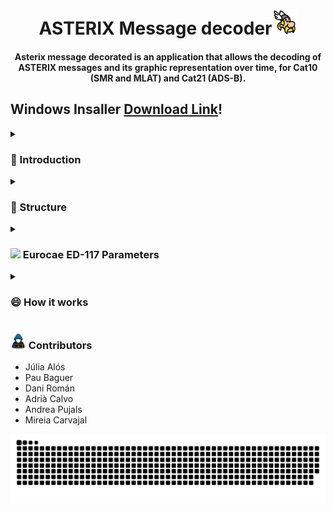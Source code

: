 <div align="center">
<h1 align="center">ASTERIX Message decoder<img src="https://github.com/PauBaguer/asterix-visualizer/blob/master/assets/asterix_color.png" width="40"></h1>
<h4 align="center">Asterix message decorated is an application that allows the decoding of ASTERIX messages and its graphic representation over time, for Cat10 (SMR and MLAT) and Cat21 (ADS-B).</h4>
</div>

<h2>Windows Insaller <a href="https://drive.google.com/file/d/1WlXx4roW8zsHD-r-6kqVpVRViwYNzflQ/view?usp=sharing" >Download Link</a>!</h2>

<details>
  <summary><h3>👋 Introduction</h3></summary>
</details>

<details>
  <summary><h3>📝 Structure</h3></summary>

  <h4><img src="https://media2.giphy.com/media/QssGEmpkyEOhBCb7e1/giphy.gif?cid=ecf05e47a0n3gi1bfqntqmob8g9aid1oyj2wr3ds3mg700bl&rid=giphy.gif" width ="15">
General Structure Diagram</h4>

This Application has been created using the Web technologies explained in a section below. As a consequence the primary languages used have been Javascript (as Typescript), HTML and CSS.

The general architecture of the program consists on two main threads provided by an Electron App. All Electron Apps have two main processes called Main and Renderer. They can be thought of a typical server-client relation where the Renderer is a Web client and the Main thread is the server. Communication between both of them is handled by the Inter-process communication (IPC) which is a fast HTTP based information exchange. Both threads have its Workers. Workers allow the creation of new processes that are separate from the parent process thus not blocking the application on calculation-intensive tasks. Heavy calculations like file decoding, file writing and performance parameters calculations have been offloaded to Workers.

The Main thread consists on the main file (index.ts) that will launch the application and the Renderer thread. On the other hand, several functions (IPC-triggered functions) will be executed based on events sent by the Renderer (such as open a file, or give me the first 10 messages from a list). The functions are:

- loadFileIpc: open the file picker and load a file.
- sliceMainBuffer: divide a file Buffer into several Buffers containing individual messages.
- getMessagesIpcWorker: decode all the buffers in a Worker. Calls the cat10_decoder and cat21_decoder classes which handle the decoding of each message.
- getMessagesIpcSlices: send me 10000 messages.
- startCalculationOfPerformanceData: start the calculation of the performance parameters.
- parametersResults: send me the results from the parameter calculation.
- writeCsvFile: Write a csv file in a separate Worker.
- writeKmlFile: Write a kml file in a separate Worker.
- tableProtocol: Apply filters, search and give me the messages I need to render in the table based on current page.

The Renderer thread is divided in files describing the rendered objects and pages (.svelte) and the scripts (.ts) which handle the Map and Simulation logic. The main HTTP based Svelte files are App.svelte (general structure and Map), ExpandableTable.svelte (Table view) and Parameters.svelte (performance parameters view). The scripts consist on map.ts (initializing the map), graphicsLayer.ts (3D objects logic and layer management), groundLayer.ts (ground markers and layer management) and areaLayer.ts (ground areas definition). Finally Simulation.svelte handles the Sim logic and its rendered controls. Some of this work is distributed to Web-workers for a smoother operation.

<div align="center">
    <img src="https://github.com/PauBaguer/asterix-visualizer/blob/master/assets/asterix_arq.drawio.png"  width = 80%>
    </div>

  <h4><img src="https://media2.giphy.com/media/QssGEmpkyEOhBCb7e1/giphy.gif?cid=ecf05e47a0n3gi1bfqntqmob8g9aid1oyj2wr3ds3mg700bl&rid=giphy.gif" width ="15">
Libraries utilized & software Stack</h4>

The main libraries utilized to produce this Web Application are the following:

- ElectronJS: Allows the creation of a Web based Desktop application for any platform (Windows, MacOS or Linux). The main architecture it provides is explained above.
- Typescript: provides type-safety on top of Javascript for a more smooth developer experience.
- Svelte.js: Frontend compiler that provides a reactive DOM and faster performance to create rich Web Applications.
- ArcGIS API for JavaScript: Lightweight yet powerful library for embedding maps and data visualization in web applications.
- Bootstrap 5: CSS Framework that provides several UI components such as buttons, menus, sliders...

Other libraries used consist on Geolib for coordinate conversion and geometric operations, GeoJSON to quickly convert to KML and Array-search for searches.

<div align="center">
    <img src="https://github.com/PauBaguer/asterix-visualizer/blob/master/assets/libraries.drawio.png"  width = 80%>
    </div>

<h4><img src="https://media2.giphy.com/media/QssGEmpkyEOhBCb7e1/giphy.gif?cid=ecf05e47a0n3gi1bfqntqmob8g9aid1oyj2wr3ds3mg700bl&rid=giphy.gif" width ="15">
Main Data Classes</h4>
  
Given the nature of the Javascript language, only a few data classes have been used. On this section we explain them.

<details>
  <summary><h5>Cat10</h5></summary>

<code lang="ts">
export class Cat10 {
  id: number;
  class: "Cat10";
  message_type: string;
  instrument: string;
  data_source_identifier: DataSourceIdentifier;
  target_report_description: TargetReportDescription;
  wgs_84_coordinates: WGS_84_coordinates;
  polar_coordinates: PolarCoordinates;
  cartesian_coordinates: CartesianCoordinates;
  calculated_track_velocity_polar_coordinates: PolarCoordinates;
  calculated_track_velocity_cartesian_coordinates: CartesianCoordinates;
  mod_3A_code: Mod3ACode;
  flight_level: FlightLevel;
  measured_height: string;
  amplitude_of_primary_plot: number;
  time_of_day: number;
  track_number: number;
  track_status: TrackStatus;
  calculated_acceleration: CalculatedAcceleration;
  target_address: string;
  target_identification: TargetIdentification;
  mode_s_mb_data: string[];
  target_size_and_orientation: TargetSizeAndOrientation;
  presence: Presence[];
  vehicle_fleet_identification: string;
  preprogrammed_message: PreprogrammedMessage;
  standard_deviation_of_position: StandardDeviationOfPosition;
  system_status: SystemStatus;

[...]
}
</code>

</details>

</details>
<details>
  <summary><h3><img src="https://media.giphy.com/media/iY8CRBdQXODJSCERIr/giphy.gif" width="25"> Eurocae ED-117 Parameters</h3></summary>  
  <h4>Probability of false identification</h4>
  <p align="justify">The probability of false identification conrresponds to the number of times that the target identifier has changed value over an average of 5 seconds. Specifications require that this percentage must be less than 0.0001%. It is considered false identification when the MLAT system identifies the target incorrectly when it is transmitting it correctly.</p>
  <h5>Implementation</h5>
  <p align="justify">For the calculation of this parameter, only the messages that come from the MLAT system are required (only from aircraft) and at the same time they must be of type "Target Report", and contain the data item of the target identification.</p>
  <p align="justify">To find the cases in which the identification has been wrong, it is necessary to check flight by flight. For this we create a HashMap, where the key corresponds to the Target Address of the aircraft (which is a unique and permanent identifier) and in it we store the start time of the window and the correct value of the Target Identification. In addition as we have to calculate this parameter based on the area in which the plane is located, we have a counter for correct identifications and false identifications for each one of them. When increasing the counter, its position is determined based on its coordinates.</p>
  <p align="justify">Following the algorithm shown in the following figure, we obtain the counters for each of the airport areas, both for false and correct identifications, the probability of false identification being the negative cases divided by the sum of both.</p>
    <div align="center">
    <img src="https://github.com/PauBaguer/asterix-visualizer/blob/master/assets/ProbFalseIdentification.png"  width = 80%>
    </div>
  <h5>Results</h5>
  <p align="justify">Using the test file with the three systems at the Barcelona airport we have obtained the following results. Where "Total" corresponds to the number of windows and "False" to the number of windows with erroneous identifications. Finally, the Probability of False Identification is shown as a percentage, being the result of dividing the windows with false detections by the total.
  </p>
  <br>
    <div align="center">
    <img src="https://github.com/PauBaguer/asterix-visualizer/blob/master/assets/ProbFalsaIdentificationResults.PNG"  width = 80%>
    </div>
  <br>
    <p align="justify">In all areas, the limit established in document ED-117 is met, with the exception of the stands in Terminal 2, where the detection of a false identification causes an excess of 0.0001%. However, it has been verified that in this particular case, the false identification is due to the fact that the Target Identification is changed to identify two different flights of the same aircraft, and that change occurs just inside the window.</p>
  
  <br>
  <h4>Position Accuracy</h4>
  <p align="justify">In document ED-117, it states that the maximum error between the received horizontal position of a target and
          its real position, based on the area in which the aircraft is located, must be:
          <br /> &nbsp;&nbsp;- Maneuvering area and Apron: Maximum error of 7.5 m 95% of the time. And a maximum error
          of 12 m 99% of the time.
          <br /> &nbsp;&nbsp;- Stand: Maximum error of 20 m averaged in periods of 5 seconds.
          <br /> &nbsp;&nbsp;- Type 4 area: Maximum error of 20 m 95% of the time.
          <br /> &nbsp;&nbsp;- Type 5 area: Maximum error of 40 m 95% of the time.
  </p>
  <h5>Implementation</h5>
  <p align="justify">To proceed with the accuracy calculation, the aircraft must be equipped with dgps to be able to extract its data, and therefore its exact real position. Since we do not require these data in our test files, the ADS-B info is used as a reference. To reduce the errors in the calculations we will consider as valid the ADS-B messages with a Position Integrity Category &lt; 0.3 NM. To find the MLAT and ADS-B pairs, messages with the same target address and closest in time will be searched within a 50 ms search window.
</p>
<p align="justify">Once all the accuracy measurements have been obtained, such as the distance between the actual position (obtained by the ADS-B system) and the target position (obtained by the MLAT system), the limiting parameters have been extracted to compare them with the limitations established by the EUROCAE, in addition the median of all the samples and the standard deviation have been calculated to have a more significant idea of the MLAT performance.</p>
  <h5>Results</h5>
  <p align="justify">The results obtained from the test file slightly exceed the limits established for each area. However, this is because the position taken as the real one is not exact, it has its own error, and the MLAT and ADS-B system are not synchronous, so the sum of all these uncertainties increases the error of the measurements. But if we look at the average values, these are within the acceptable limits, in addition, the standard deviation of the measurements are small, with which we can affirm that in most cases the requirements are met.</p>
  <br>
  <div align="center">
  <img src="https://github.com/PauBaguer/asterix-visualizer/blob/master/assets/PositionAccuracy.PNG" width = 80%>
</div>
</details>

<details>
  <summary><h3>😄 How it works</h3></summary>
  <h5>Installation</h5>
  <p>Download the <a href="https://drive.google.com/file/d/1WlXx4roW8zsHD-r-6kqVpVRViwYNzflQ/view?usp=sharing" >executable</a> for Windows</p>
  <h5>First steps</h5>
  <p align="justify">On the main page you will find the main commands. Insert the ASTERIX file to be decoded, export the decoded data to csv or the routes to kml and control the simulation as you like.</p>
  <p align="justify">The simulation controls allow you to start, stop and restart the simulation. Also, move forwards and backwards, and change the speed of the simulation time. Decide what traffic you want to see and if you want to see or hide the different areas of the airport. By clicking on the path of an airplane you will be able to consult the main information that its message contained at that moment, you can also view the airplanes in 3D!</p>
    <br>
  
  <img src="https://github.com/PauBaguer/asterix-visualizer/blob/master/assets/GeneralSettings.gif" width = 49%>
  <img src="https://github.com/PauBaguer/asterix-visualizer/blob/master/assets/Navbar.gif" width = 49%>
      <h5>Map and simulation</h5>
  <p align="justify">The simulation controls allow you to start, stop and restart the simulation. Also, move forwards and backwards, and change the speed of the simulation time. Decide what traffic you want to see and if you want to see or hide the different areas of the airport. By clicking on the path of an airplane you will be able to consult the main information that its message contained at that moment, you can also view the airplanes in 3D!</p>
    <div align="center">
       <img src="https://github.com/PauBaguer/asterix-visualizer/blob/master/assets/DemoFalseIdentification.PNG" width = 80%>
  </div>
  <h5>Explore all the data</h5>
  <p align="justify">Look at all the information that the different data items of the messages offer you. Filter by category, by system, by type of message. Search for a specific target address, target identification or track number and much more.</p>
    <br>
      <div align="center">
  <img src="https://github.com/PauBaguer/asterix-visualizer/blob/master/assets/Table.gif" width = 80%>
  </div>
  <h5>Export data to csv...</h5>
    <div align="center">
  <img src="https://github.com/PauBaguer/asterix-visualizer/blob/master/assets/DataCsv.gif" width = 80%>
  </div>
  <h5>Export routes to kml...</h5>
    <div align="center">
  <img src="https://github.com/PauBaguer/asterix-visualizer/blob/master/assets/DataKml.gif" width = 80%>
  </div>
    <h5>EUROCAE ED-117 parameters</h5>
    <p align="justify">When the decoded file contains traffic from the MLAT system, the software itself will calculate the Probability False Identification and Position Accuracy parameters, to verify the operation of the sensors.</p>
    <div align="center">
       <img src="https://github.com/PauBaguer/asterix-visualizer/blob/master/assets/DemoFalseIdentification.PNG" width = 80%>
  <img src="https://github.com/PauBaguer/asterix-visualizer/blob/master/assets/DemoAccuracy.PNG" width = 80%>
  </div>

</details>
<i class="fa-regular fa-up-right-from-square"></i>

<h3>       <picture><img src = "https://github.com/PauBaguer/asterix-visualizer/blob/master/assets/about_me.gif" width = 25px></picture> Contributors</h3>

- Júlia Alós
- Pau Baguer
- Dani Román
- Adrià Calvo
- Andrea Pujals
- Mireia Carvajal

<div align="center">
  <img  src="https://github.com/PauBaguer/asterix-visualizer/blob/master/assets/grid-snake.svg"
       alt="snake" />
</div>
